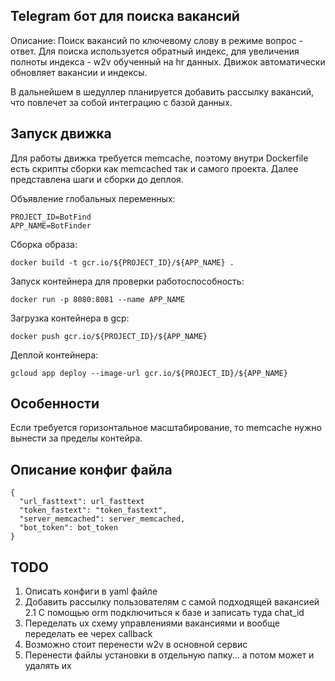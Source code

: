 ## Telegram бот для поиска вакансий
Описание: Поиск вакансий по ключевому слову в режиме вопрос - ответ. Для поиска используется обратный индекс, 
для увеличения полноты индекса - w2v обученный на hr данных. Движок автоматически обновляет вакансии и индексы.

В дальнейшем в шедуллер планируется добавить рассылку вакансий, что повлечет за собой интеграцию с базой данных.

## Запуск движка

Для работы движка требуется memcache, поэтому внутри Dockerfile есть скрипты сборки как memcached так и самого проекта.
Далее представлена шаги и сборки до деплоя.

Объявление глобальных переменных:
```
PROJECT_ID=BotFind
APP_NAME=BotFinder
```
Сборка образа:
```
docker build -t gcr.io/${PROJECT_ID}/${APP_NAME} .
```
Запуск контейнера для проверки работоспособность:
```
docker run -p 8080:8081 --name APP_NAME
```
Загрузка контейнера в gcp:
```
docker push gcr.io/${PROJECT_ID}/${APP_NAME}
```
Деплой контейнера:
```
gcloud app deploy --image-url gcr.io/${PROJECT_ID}/${APP_NAME}
```

## Особенности

Если требуется горизонтальное масштабирование, то memcache нужно вынести за пределы контейра.

## Описание конфиг файла

```
{
  "url_fasttext": url_fasttext
  "token_fastext": "token_fastext",
  "server_memcached": server_memcached,
  "bot_token": bot_token
}
```


## TODO

1. Описать  конфиги в yaml файле
2. Добавить рассылку пользователям с самой подходящей вакансией
2.1 C помощью orm подключиться к базе и записать туда chat_id
3. Переделать ux схему управлениями вакансиями и вообще переделать ее черех callback
4. Возможно стоит перенести w2v в основной сервис
5. Перенести файлы установки в отдельную папку... а потом может и удалять их


